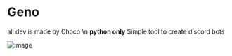 # Geno
 all dev is made by Choco \n
 **python only**
 Simple tool to create discord bots
 
 
![image](https://user-images.githubusercontent.com/84285640/199588701-811e9335-ae15-432d-a4cd-c89468bbd03e.png)
